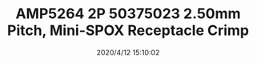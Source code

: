 ﻿---
layout: post 
title: AMP5264 2P 50375023 2.50mm Pitch, Mini-SPOX Receptacle Crimp
tags: 5264
categories: housing-terminal
overview: AMP5264 2P 2.50mm Pitch, Mini-SPOX Receptacle Crimp Housing, Single Row, Friction Lock, 2 Circuits, Natural
series: 5264
part_number: 50375023
thumb_img: static/202004/315-thumb-20200412231152.jpg
image: static/202004/315-20200412231152.jpg
date: 2020/4/12 15:10:02
---



